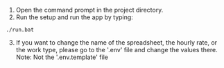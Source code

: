 1. Open the command prompt in the project directory.
2. Run the setup and run the app by typing: 
```
./run.bat
```

3. If you want to change the name of the spreadsheet, the hourly rate, or the work type, please go to the '.env' file and change the values there. Note: Not the '.env.template' file
